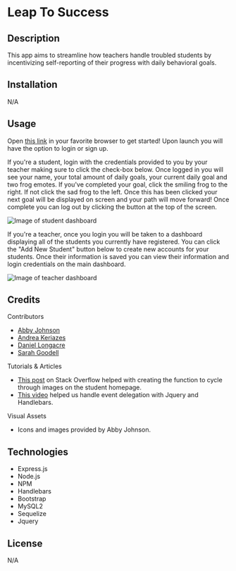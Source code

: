 # Leap To Success

## Description

This app aims to streamline how teachers handle troubled students by incentivizing self-reporting of their progress with daily behavioral goals. 

## Installation

N/A 

## Usage

Open <a href="https://aads10323-501dfea30cfd.herokuapp.com/">this link</a> in your favorite browser to get started! Upon launch you will have the option to login or sign up. 

If you're a student, login with the credentials provided to you by your teacher making sure to click the check-box below. Once logged in you will see your name, your total amount of daily goals, your current daily goal and two frog emotes. If you've completed your goal, click the smiling frog to the right. If not click the sad frog to the left. Once this has been clicked your next goal will be displayed on screen and your path will move forward! Once complete you can log out by clicking the button at the top of the screen.

![Image of student dashboard]()

If you're a teacher, once you login you will be taken to a dashboard displaying all of the students you currently have registered. You can click the "Add New Student" button below to create new accounts for your students. Once their information is saved you can view their information and login credentials on the main dashboard.

![Image of teacher dashboard]()

## Credits

Contributors
+ [Abby Johnson](https://github.com/abbyjo)
+ [Andrea Keriazes](https://github.com/akcodes29)
+ [Daniel Longacre](https://github.com/DanielLongacre)
+ [Sarah Goodell](https://github.com/sgoodsss)

Tutorials & Articles 
+ [This post](https://stackoverflow.com/questions/25291730/change-images-on-click-cycle-through-3-images) on Stack Overflow helped with creating the function to cycle through images on the student homepage.
+ [This video](https://youtu.be/-BFasePbjVw?si=FcoD0UXn-eeevy9h) helped us handle event delegation with Jquery and Handlebars.

Visual Assets
+ Icons and images provided by Abby Johnson.

## Technologies

+ Express.js
+ Node.js
+ NPM
+ Handlebars
+ Bootstrap
+ MySQL2
+ Sequelize
+ Jquery

## License
N/A 